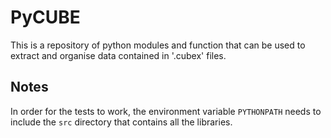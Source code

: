 # PyCUBE

This is a repository of python modules and function that can be used to 
extract and organise data contained in '.cubex' files.

## Notes
In order for the tests to work, the environment variable `PYTHONPATH` needs 
to include the `src` directory that contains all the libraries.
